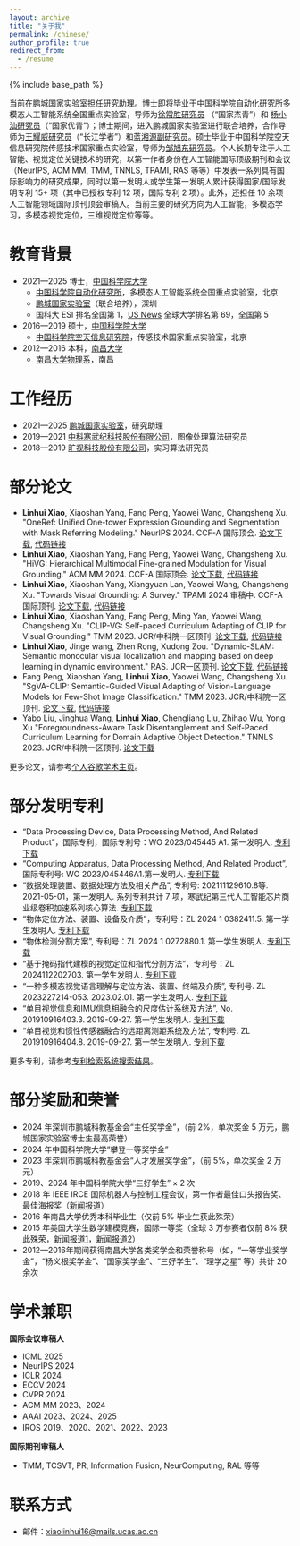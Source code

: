 ```yaml
---
layout: archive
title: "关于我"
permalink: /chinese/
author_profile: true
redirect_from:
  - /resume
---
```


{% include base_path %}

当前在鹏城国家实验室担任研究助理。博士即将毕业于中国科学院自动化研究所多模态人工智能系统全国重点实验室，导师为[徐常胜研究员](https://baike.baidu.com/item/%E5%BE%90%E5%B8%B8%E8%83%9C/7074988) （“国家杰青”）和 [杨小汕研究员](https://people.ucas.ac.cn/~yangxiaoshan)（“国家优青”）；博士期间，进入鹏城国家实验室进行联合培养，合作导师为[王耀威研究员](https://people.ucas.ac.cn/~0028522)（“长江学者”）和[蓝湘源副研究员](https://scholar.google.com.hk/citations?user=c3iwWRcAAAAJ&hl=zh-CN)。硕士毕业于中国科学院空天信息研究院传感技术国家重点实验室，导师为[邹旭东研究员](https://people.ucas.ac.cn/~zouxudong)。个人长期专注于人工智能、视觉定位关键技术的研究，以第一作者身份在人工智能国际顶级期刊和会议（NeurIPS, ACM MM, TMM, TNNLS, TPAMI, RAS 等等）中发表一系列具有国际影响力的研究成果，同时以第一发明人或学生第一发明人累计获得国家/国际发明专利 15+ 项（其中已授权专利 12 项，国际专利 2 项）。此外，还担任 10 余项人工智能领域国际顶刊顶会审稿人。当前主要的研究方向为人工智能，多模态学习，多模态视觉定位，三维视觉定位等等。


教育背景
======
* 2021—2025  博士，[中国科学院大学](https://www.ucas.edu.cn/)
  * [中国科学院自动化研究所](http://www.ia.cas.cn/)，多模态人工智能系统全国重点实验室，北京
  * [鹏城国家实验室](https://www.pcl.ac.cn/)（联合培养），深圳
  * 国科大 ESI 排名全国第 1，[US News](https://www.eol.cn/shuju/paiming/202406/t20240625_2619264.shtml) 全球大学排名第 69，全国第 5
* 2016—2019  硕士，[中国科学院大学](https://www.ucas.edu.cn/)
  * [中国科学院空天信息研究院](http://www.aircas.cn/)，传感技术国家重点实验室，北京
* 2012—2016  本科，[南昌大学](https://www.ncu.edu.cn/)
  * [南昌大学物理系](https://spms.ncu.edu.cn/xygk1/xyjj/index.htm)，南昌 


工作经历
======
* 2021—2025  [鹏城国家实验室](https://www.pcl.ac.cn/)，研究助理
* 2019—2021  [中科寒武纪科技股份有限公司](https://www.cambricon.com/)，图像处理算法研究员
* 2018—2019  [旷视科技股份有限公司](https://www.megvii.com/)，实习算法研究员

部分论文
======
* **Linhui Xiao**, Xiaoshan Yang, Fang Peng, Yaowei Wang, Changsheng Xu. "OneRef: Unified One-tower Expression Grounding and Segmentation with Mask Referring Modeling." NeurIPS 2024. CCF-A 国际顶会. [论文下载](https://openreview.net/pdf?id=siPdcro6uD), [代码链接](https://github.com/linhuixiao/OneRef)
* **Linhui Xiao**, Xiaoshan Yang, Fang Peng, Yaowei Wang, Changsheng Xu. "HiVG: Hierarchical Multimodal Fine-grained Modulation for Visual Grounding." ACM MM 2024. CCF-A 国际顶会. [论文下载](https://dl.acm.org/doi/pdf/10.1145/3664647.3681071), [代码链接](https://github.com/linhuixiao/HiVG)
* **Linhui Xiao**, Xiaoshan Yang, Xiangyuan Lan, Yaowei Wang, Changsheng Xu. "Towards Visual Grounding: A Survey." TPAMI 2024 审稿中. CCF-A 国际顶刊. [论文下载](https://arxiv.org/pdf/2412.20206), [代码链接](https://github.com/linhuixiao/Awesome-Visual-Grounding)
* **Linhui Xiao**, Xiaoshan Yang, Fang Peng, Ming Yan, Yaowei Wang, Changsheng Xu. "CLIP-VG: Self-paced Curriculum Adapting of CLIP for Visual Grounding." TMM 2023. JCR/中科院一区顶刊. [论文下载](https://arxiv.org/pdf/2305.08685), [代码链接](https://github.com/linhuixiao/CLIP-VG)
* **Linhui Xiao**, Jinge wang, Zhen Rong, Xudong Zou. "Dynamic-SLAM: Semantic monocular visual localization and mapping based on deep learning in dynamic environment." RAS. JCR一区顶刊. [论文下载](https://www.researchgate.net/profile/Linhui-Xiao/publication/332149941_Dynamic-SLAM_Semantic_monocular_visual_localization_and_mapping_based_on_deep_learning_in_dynamic_environment/links/6013f1fa45851517ef22eb7d/Dynamic-SLAM-Semantic-monocular-visual-localization-and-mapping-based-on-deep-learning-in-dynamic-environment.pdf), [代码链接](https://github.com/linhuixiao/Dynamic-SLAM)
* Fang Peng, Xiaoshan Yang, **Linhui Xiao**, Yaowei Wang, Changsheng Xu. "SgVA-CLIP: Semantic-Guided Visual Adapting of Vision-Language Models for Few-Shot Image Classification." TMM 2023. JCR/中科院一区顶刊. [论文下载](https://arxiv.org/pdf/2211.16191), [代码链接](https://github.com/FannierPeng/SgVA-CLIP)
* Yabo Liu, Jinghua Wang, **Linhui Xiao**, Chengliang Liu, Zhihao Wu, Yong Xu "Foregroundness-Aware Task Disentanglement and Self-Paced Curriculum Learning for Domain Adaptive Object Detection." TNNLS 2023. JCR/中科院一区顶刊. [论文下载](https://ieeexplore.ieee.org/abstract/document/10329584)

更多论文，请参考[个人谷歌学术主页](https://scholar.google.com.hk/citations?user=4rTE4ogAAAAJ&hl=zh-CN&oi=ao)。

部分发明专利
======
* “Data Processing Device, Data Processing Method, And Related Product”，国际专利，国际专利号：WO 2023/045445 A1. 第一发明人. [专利下载](https://patents.google.com/patent/WO2023045445A1/en?oq=WO2023045445A1)
* “Computing Apparatus, Data Processing Method, And Related Product”, 国际专利号: WO 2023/045446A1.第一发明人. [专利下载](https://patents.google.com/patent/WO2023045446A1/en?oq=WO2023045446A1)
* “数据处理装置、数据处理方法及相关产品”, 专利号: 202111129610.8等. 2021-05-01，第一发明人. 系列专利共计 7 项，寒武纪第三代人工智能芯片商业级卷积加速系列核心算法. [专利下载](https://cprs.patentstar.com.cn/Search/ResultList?CurrentQuery=5pWw5o2u5aSE55CG6KOF572u44CB5pWw5o2u5aSE55CG5pa55rOV5Y+K55u45YWz5Lqn5ZOBL1lZ&type=cn)
* “物体定位方法、装置、设备及介质”，专利号：ZL 2024 1 0382411.5. 第一学生发明人. [专利下载](https://cprs.patentstar.com.cn/Search/Detail?ANE=9IEF7EDA4CAACIHA3BBA5AFA9FEDABIA7CDA9EED5CCA9EIE)
* “物体检测分割方案”, 专利号：ZL 2024 1 0272880.1. 第一学生发明人. [专利下载](https://cprs.patentstar.com.cn/Search/Detail?ANE=9BGA6DDA6BDA9DDB6EBA8CGA9CFADGHA7FAA9DACDHFA9FIE)
* “基于掩码指代建模的视觉定位和指代分割方法”，专利号：ZL 2024112202703. 第一学生发明人. [专利下载](https://cprs.patentstar.com.cn/Search/Detail?ANE=9HDD4DBAAHIA9DFD5AEA6CDA5BCA8FBA9GIF9EIF9CAA9CHA)
* “一种多模态视觉语言理解与定位方法、装置、终端及介质”, 专利号. ZL 2023227214-053. 2023.02.01. 第一学生发明人. [专利下载](https://cprs.patentstar.com.cn/Search/Detail?ANE=9EIF6CEA9DEA9CFB2ABA6BFA5BDA9BHE9IAB9DAB2ACA9IAD)
* “单目视觉信息和IMU信息相融合的尺度估计系统及方法”, No. 201910916403.3. 2019-09-27. 第一学生发明人. [专利下载](https://cprs.patentstar.com.cn/Search/Detail?ANE=9FEC9FHD8EDAFGHA9HFE9HFDHIHA6AFA9EABAGHA6BFA9BFA)
* “单目视觉和惯性传感器融合的远距离测距系统及方法”, 专利号. ZL 201910916404.8. 2019-09-27. 第一学生发明人. [专利下载](https://cprs.patentstar.com.cn/Search/Detail?ANE=2AAA8BHAAIIABDGA9IDD8IAAABHA4ADA9GBE9AHC6FBA9EGF)

更多专利，请参考[专利检索系统搜索结果](https://cprs.patentstar.com.cn/Search/ResultList?CurrentQuery=6IKW6bqf5oWnL1lZ&type=cn)。

  
部分奖励和荣誉
======
* 2024 年深圳市鹏城科教基金会“主任奖学金”，（前 2%，单次奖金 5 万元，鹏城国家实验室博士生最高荣誉）
* 2024 年中国科学院大学“攀登一等奖学金”
* 2023 年深圳市鹏城科教基金会“人才发展奖学金”，（前 5%，单次奖金 2 万元）
* 2019、2024 年中国科学院大学“三好学生” × 2 次
* 2018 年 IEEE IRCE 国际机器人与控制工程会议，第一作者最佳口头报告奖、最佳海报奖（[新闻报道](https://www.irce.org/2018.html)）
* 2016 年南昌大学优秀本科毕业生（仅前 5% 毕业生获此殊荣）
* 2015 年美国大学生数学建模竞赛，国际一等奖（全球 3 万参赛者仅前 8% 获此殊荣，[新闻报道1](https://jwc.ncu.edu.cn/xwdt/20485.htm)，[新闻报道2](http://m.ncu.edu.cn/ndyw/9951640e58f24ea59a6427e50aa2eaa3.htm)）
* 2012—2016年期间获得南昌大学各类奖学金和荣誉称号（如，“一等学业奖学金”，“杨义根奖学金”、“国家奖学金”、“三好学生”、“理学之星” 等）共计 20 余次


学术兼职
======

**国际会议审稿人**
* ICML 2025
* NeurIPS 2024
* ICLR 2024
* ECCV 2024
* CVPR 2024
* ACM MM 2023、2024
* AAAI 2023、2024、2025
* IROS 2019、2020、2021、2022、2023

**国际期刊审稿人**

* TMM, TCSVT, PR, Information Fusion, NeurComputing, RAL 等等


联系方式
======
* 邮件：[xiaolinhui16@mails.ucas.ac.cn](xiaolinhui16@mails.ucas.ac.cn)

